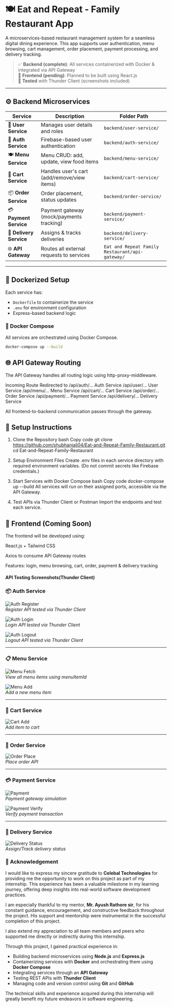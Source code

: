 # 🍽️ Eat and Repeat - Family Restaurant App

A microservices-based restaurant management system for a seamless digital dining experience. This app supports user authentication, menu browsing, cart management, order placement, payment processing, and delivery tracking.

> ✅ **Backend (complete)**: All services containerized with Docker & integrated via API Gateway  
> 🚧 **Frontend (pending)**: Planned to be built using React.js  
> 🧪 **Tested** with Thunder Client (screenshots included)

---

## ⚙️ Backend Microservices

| Service           | Description                                       | Folder Path                      |
|-------------------|---------------------------------------------------|----------------------------------|
| 👤 **User Service**     | Manages user details and roles                  | `backend/user-service/`          |
| 🔐 **Auth Service**     | Firebase-based user authentication              | `backend/auth-service/`          |
| 🍽️ **Menu Service**     | Menu CRUD: add, update, view food items         | `backend/menu-service/`          |
| 🛒 **Cart Service**     | Handles user's cart (add/remove/view items)     | `backend/cart-service/`          |
| 📦 **Order Service**    | Order placement, status updates                 | `backend/order-service/`         |
| 💳 **Payment Service**  | Payment gateway (mock/payments tracking)        | `backend/payment-service/`       |
| 🛵 **Delivery Service** | Assigns & tracks deliveries                     | `backend/delivery-service/`      |
| 🌐 **API Gateway**      | Routes all external requests to services        | `Eat and Repeat Family Restaurant/api-gateway/`           |

---

## 🐳 Dockerized Setup

Each service has:
- `Dockerfile` to containerize the service
- `.env` for environment configuration
- Express-based backend logic

### 🧩 Docker Compose

All services are orchestrated using Docker Compose.

```bash
docker-compose up --build
```

## 🌐 API Gateway Routing
The API Gateway handles all routing logic using http-proxy-middleware.

Incoming Route	Redirected to
/api/auth/...	Auth Service
/api/user/...	User Service
/api/menu/...	Menu Service
/api/cart/...	Cart Service
/api/order/...	Order Service
/api/payment/...	Payment Service
/api/delivery/...	Delivery Service

All frontend-to-backend communication passes through the gateway.





## 🚀 Setup Instructions
1. Clone the Repository
bash
Copy code
git clone https://github.com/shubhanjali04/Eat-and-Repeat-Family-Restaurant.git
cd Eat-and-Repeat-Family-Restaurant
2. Setup Environment Files
Create .env files in each service directory with required environment variables. (Do not commit secrets like Firebase credentials.)

3. Start Services with Docker Compose
bash
Copy code
docker-compose up --build
All services will run on their assigned ports, accessible via the API Gateway.

4. Test APIs via Thunder Client or Postman
Import the endpoints and test each service.

## 🎨 Frontend (Coming Soon)
 The frontend will be developed using:

 React.js + Tailwind CSS

 Axios to consume API Gateway routes

 Features: login, menu browsing, cart, order, payment & delivery tracking



 #### API Testing Screenshots(Thunder Client)

 ### 📦 Auth Service

![Auth Register](screenshots/AuthRegister.png)  
*Register API tested via Thunder Client*

![Auth Login](screenshots/AuthLogin.png)  
*Login API tested via Thunder Client*

![Auth Logout](screenshots/AuthLogout.png)  
*Logout API tested via Thunder Client*

---

### 📋 Menu Service

![Menu Fetch](screenshots/GetMenuItem.png)  
*View all menu items using menuItemId*

![Menu Add](screenshots/MenuItemAdd.png)  
*Add a new menu item*

---

### 🛒 Cart Service

![Cart Add](screenshots/cartAdd.png)  
*Add item to cart*

---

### 🧾 Order Service

![Order Place](screenshots/OrderPlace.png)  
*Place order API*

---

### 💳 Payment Service

![Payment](screenshots/payment1.png)  
*Payment gateway simulation*

![Payment Verify](screenshots/Paymentverify.png)  
*Verify payment transaction*

---

### 🚚 Delivery Service

![Delivery Status](screenshots/deliveryAssign.png)  
*Assign/Track delivery status*



 ### 🙌 Acknowledgement

I would like to express my sincere gratitude to **Celebal Technologies** for providing me the opportunity to work on this project as part of my internship. This experience has been a valuable milestone in my learning journey, offering deep insights into real-world software development practices.

I am especially thankful to my mentor, **Mr. Ayush Rathore sir**, for his constant guidance, encouragement, and constructive feedback throughout the project. His support and mentorship were instrumental in the successful completion of this project.

I also extend my appreciation to all team members and peers who supported me directly or indirectly during this internship.

Through this project, I gained practical experience in:
- Building backend microservices using **Node.js** and **Express.js**  
- Containerizing services with **Docker** and orchestrating them using **Docker Compose**  
- Integrating services through an **API Gateway**  
- Testing REST APIs with **Thunder Client**  
- Managing code and version control using **Git** and **GitHub**

The technical skills and experience acquired during this internship will greatly benefit my future endeavors in software engineering.

